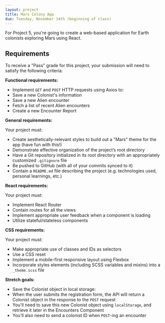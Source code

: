 ```yaml
---
layout: project
title: Mars Colony App
due: Tuesday, November 14th (beginning of class)
---
```


For Project 5, you're going to create a web-based application for Earth colonists exploring Mars using React.

## Requirements

To receive a "Pass" grade for this project, your submission will need to satisfy the following criteria:

**Functional requirements:**

- Implement `GET` and `POST` HTTP requests using Axios to:
- Save a new Colonist's information
- Save a new Alien encounter
- Fetch a list of recent Alien encounters
- Create a new Encounter Report

**General requirements:**

Your project must:

- Create aesthetically-relevant styles to build out a "Mars" theme for the app (have fun with this!)
- Demonstrate effective organization of the project’s root directory
- Have a Git repository initialized in its root directory with an appropriately customized `.gitignore` file
- Be pushed to GitHub (with all of your commits synced to it)
- Contain a `README.md` file describing the project (e.g. technologies used, personal learnings, etc.)

**React requirements:**

Your project must:
- Implement React Router
- Contain routes for all the views
- Implement appropriate user feedback when a component is loading
- Utilize stateful/stateless components

**CSS requirements:**

Your project must:

- Make appropriate use of classes and IDs as selectors
- Use a CSS reset
- Implement a mobile-first responsive layout using Flexbox
- Incorporate styles elements (including SCSS variables and mixins) into a `_theme.scss` file

**Stretch goals:**

- Save the Colonist object in local storage:
- When the user submits the registration form, the API will return a Colonist object in the response to the `POST` request
- You'll need to save this new Colonist object using `localStorage`, and retrieve it later in the Encounters Component
- You'll also need to send a colonist ID when `POST`-ing an encounter



